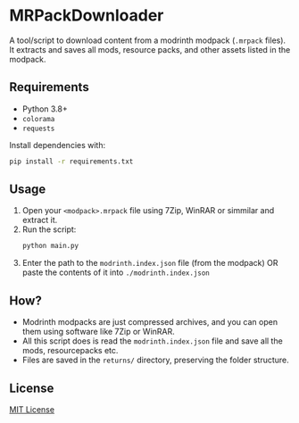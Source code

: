 # MRPackDownloader
A tool/script to download content from a modrinth modpack (`.mrpack` files). It extracts and saves all mods, resource packs, and other assets listed in the modpack.

## Requirements
- Python 3.8+
- `colorama`
- `requests`

Install dependencies with:
```sh
pip install -r requirements.txt
```

## Usage
1. Open your `<modpack>.mrpack` file using 7Zip, WinRAR or simmilar and extract it.
2. Run the script:
    ```sh
    python main.py
    ```
3. Enter the path to the `modrinth.index.json` file (from the modpack) OR paste the contents of it into `./modrinth.index.json`


## How?
- Modrinth modpacks are just compressed archives, and you can open them using software like 7Zip or WinRAR.
- All this script does is read the `modrinth.index.json` file and save all the mods, resourcepacks etc.
- Files are saved in the `returns/` directory, preserving the folder structure.

## License
[MIT License](./LICENSE)